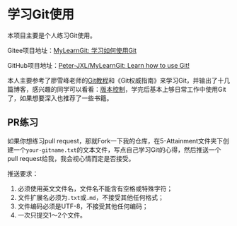 # 学习Git使用

本项目主要是个人练习Git使用。

Gitee项目地址：[MyLearnGit: 学习如何使用Git](https://gitee.com/peterjxl/MyLearnGit)

GitHub项目地址：[Peter-JXL/MyLearnGit: Learn how to use Git!](https://github.com/Peter-JXL/MyLearnGit)

本人主要参考了廖雪峰老师的[Git教程](https://www.liaoxuefeng.com/wiki/896043488029600)和《Git权威指南》来学习Git，并输出了十几篇博客，感兴趣的同学可以看看：[版本控制](https://www.peterjxl.com/Git/0-introduce/)，学完后基本上够日常工作中使用Git了，如果想要深入也推荐了一些书籍。



## PR练习

如果你想练习pull request，那就Fork一下我的仓库，在5-Attainment文件夹下创建一个`your-gitname.txt`的文本文件，写点自己学习Git的心得，然后推送一个pull request给我，我会视心情而定是否接受。

推送要求：

1. 必须使用英文文件名，文件名不能含有空格或特殊字符；
2. 文件扩展名必须为`.txt`或`.md`，不接受其他任何格式；
3. 文件编码必须是UTF-8，不接受其他任何编码；
4. 一次只提交1～2个文件。

